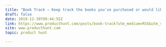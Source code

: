```yaml
---
title: "Book Track — Keep track the books you've purchased or would like to buy"
draft: false
date: 2019-12-30T09:44:55Z
link: https://www.producthunt.com/posts/book-track?utm_medium=RSS&utm_source=hune
site: www.producthunt.com
topic: product hunt  

---
```

